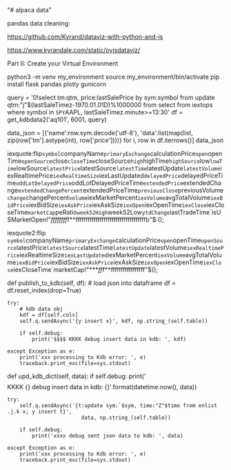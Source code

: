 "# alpaca data" 

pandas data cleaning:

https://github.com/Kyrand/dataviz-with-python-and-js

https://www.kyrandale.com/static/pyjsdataviz/

Part II: Create your Virtual Environment

python3 -m venv my_environment
source my_environment/bin/activate
pip install flask pandas plotly gunicorn


query = '0!select tm:qtm, price:lastSalePrice by sym:symbol from update qtm:"j"$(lastSaleTimez-1970.01.01D)%1000000 from select from iextops where symbol in `SPY`AAPL, lastSaleTimez.minute>=13:30'
df = get_kdbdata2('aq101', 6001, query)

data_json = [{'name':row.sym.decode('utf-8'), 'data':list(map(list, zip(row['tm'].astype(int), row['price'])))} for i, row in df.iterrows()]
data_json


iexquote:flip`symbol`companyName`primaryExchange`calculationPrice`open`openTime`openSource`close`closeTime`closeSource`high`highTime`highSource`low`lowTime`lowSource`latestPrice`latestSource`latestTime`latestUpdate`latestVolume`iexRealtimePrice`iexRealtimeSize`iexLastUpdated`delayedPrice`delayedPriceTime`oddLotDelayedPrice`oddLotDelayedPriceTime`extendedPrice`extendedChange`extendedChangePercent`extendedPriceTime`previousClose`previousVolume`change`changePercent`volume`iexMarketPercent`iexVolume`avgTotalVolume`iexBidPrice`iexBidSize`iexAskPrice`iexAskSize`iexOpen`iexOpenTime`iexClose`iexCloseTime`marketCap`peRatio`week52High`week52Low`ytdChange`lastTradeTime`isUSMarketOpen!"****ff*ff*ff*ff*f**fffffffffffffffffffffffffffffffffffb"$\:();

iexquote2:flip `symbol`companyName`primaryExchange`calculationPrice`open`openTime`openSource`latestPrice`latestSource`latestTime`latestUpdate`latestVolume`iexRealtimePrice`iexRealtimeSize`iexLastUpdated`iexMarketPercent`iexVolume`avgTotalVolume`iexBidPrice`iexBidSize`iexAskPrice`iexAskSize`iexOpen`iexOpenTime`iexClose`iexCloseTime`marketCap!"****ff*f**fffffffffffffffff"$\();


def publish_to_kdb(self, df):
    # load json into dataframe
    df = df.reset_index(drop=True)

    try:
        # kdb data obj
        kdf = df[self.cols]
        self.q.sendAsync('{y insert x}', kdf, np.string_(self.table))

        if self.debug:
            print('$$$$ KKKK debug insert data in kdb: ', kdf)

    except Exception as e:
        print('xxx processing to Kdb error: ', e)
        traceback.print_exc(file=sys.stdout)


def upd_kdb_dict(self, data):
    if self.debug:
        print('$$$$ KKKK {} debug insert data in kdb: {}'.format(datetime.now(), data))

    try:
        self.q.sendAsync('{t:update sym:`$sym, time:"Z"$time from enlist .j.k x; y insert t}',
                            data, np.string_(self.table))

        if self.debug:
            print('xxxx debug sent json data to kdb: ', data)

    except Exception as e:
        print('xxx processing to Kdb error: ', e)
        traceback.print_exc(file=sys.stdout)
